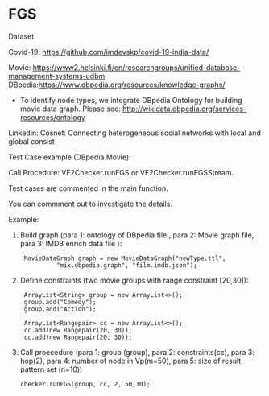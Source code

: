 # FGS
Dataset  

Covid-19: https://github.com/imdevskp/covid-19-india-data/  

Movie: https://www2.helsinki.fi/en/researchgroups/unified-database-management-systems-udbm  
DBpedia:https://www.dbpedia.org/resources/knowledge-graphs/
* To identify node types, we integrate DBpedia Ontology for building movie data graph.
Please see: http://wikidata.dbpedia.org/services-resources/ontology

Linkedin: Cosnet: Connecting heterogeneous social networks with local and global consist  


Test Case example (DBpedia Movie):

Call Procedure: VF2Checker.runFGS or VF2Checker.runFGSStream.

Test cases are commented in the main function. 

You can commment out to investigate the details.

Example:

1. Build graph (para 1: ontology of DBpedia file , para 2: Movie graph file, 
 para 3: IMDB enrich data file ): 

        MovieDataGraph graph = new MovieDataGraph("newType.ttl",
                 "mix.dbpedia.graph", "film.imdb.json");
                 
                 

2. Define constraints (two movie groups with range constraint [20,30]): 

        ArrayList<String> group = new ArrayList<>();
        group.add("Comedy");
        group.add("Action");

        ArrayList<Rangepair> cc = new ArrayList<>();
        cc.add(new Rangepair(20, 30));
        cc.add(new Rangepair(20, 30));

3. Call proecedure (para 1: group (group), para 2: constraints(cc),
para 3: hop(2), para 4: number of node in Vp(m=50), para 5: size of result pattern set (n=10))

       checker.runFGS(group, cc, 2, 50,10);